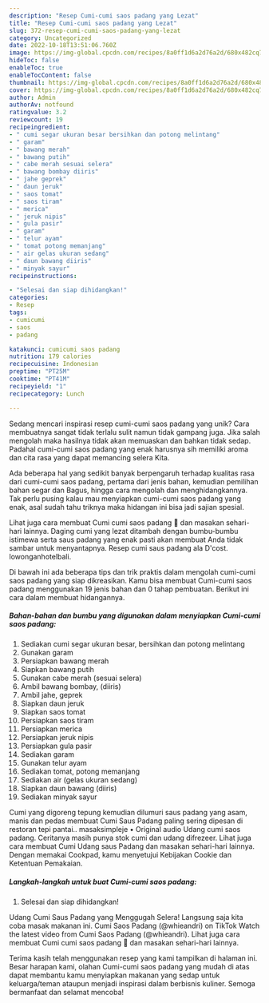 ```yaml
---
description: "Resep Cumi-cumi saos padang yang Lezat"
title: "Resep Cumi-cumi saos padang yang Lezat"
slug: 372-resep-cumi-cumi-saos-padang-yang-lezat
category: Uncategorized
date: 2022-10-18T13:51:06.760Z
image: https://img-global.cpcdn.com/recipes/8a0ff1d6a2d76a2d/680x482cq70/cumi-cumi-saos-padang-foto-resep-utama.jpg
hideToc: false
enableToc: true
enableTocContent: false
thumbnail: https://img-global.cpcdn.com/recipes/8a0ff1d6a2d76a2d/680x482cq70/cumi-cumi-saos-padang-foto-resep-utama.jpg
cover: https://img-global.cpcdn.com/recipes/8a0ff1d6a2d76a2d/680x482cq70/cumi-cumi-saos-padang-foto-resep-utama.jpg
author: Admin
authorAv: notfound
ratingvalue: 3.2
reviewcount: 19
recipeingredient:
- " cumi segar ukuran besar bersihkan dan potong melintang"
- " garam"
- " bawang merah"
- " bawang putih"
- " cabe merah sesuai selera"
- " bawang bombay diiris"
- " jahe geprek"
- " daun jeruk"
- " saos tomat"
- " saos tiram"
- " merica"
- " jeruk nipis"
- " gula pasir"
- " garam"
- " telur ayam"
- " tomat potong memanjang"
- " air gelas ukuran sedang"
- " daun bawang diiris"
- " minyak sayur"
recipeinstructions:

- "Selesai dan siap dihidangkan!"
categories:
- Resep
tags:
- cumicumi
- saos
- padang

katakunci: cumicumi saos padang 
nutrition: 179 calories
recipecuisine: Indonesian
preptime: "PT25M"
cooktime: "PT41M"
recipeyield: "1"
recipecategory: Lunch

---
```





Sedang mencari inspirasi resep cumi-cumi saos padang yang unik? Cara membuatnya sangat tidak terlalu sulit namun tidak gampang juga. Jika salah mengolah maka hasilnya tidak akan memuaskan dan bahkan tidak sedap. Padahal cumi-cumi saos padang yang enak harusnya sih memiliki aroma dan cita rasa yang dapat memancing selera Kita.





Ada beberapa hal yang sedikit banyak berpengaruh terhadap kualitas rasa dari cumi-cumi saos padang, pertama dari jenis bahan, kemudian pemilihan bahan segar dan Bagus, hingga cara mengolah dan menghidangkannya. Tak perlu pusing kalau mau menyiapkan cumi-cumi saos padang yang enak,      asal sudah tahu triknya maka hidangan ini bisa jadi sajian spesial.














Lihat juga cara membuat Cumi cumi saos padang 🦑 dan masakan sehari-hari lainnya. Daging cumi yang lezat ditambah dengan bumbu-bumbu istimewa serta saus padang yang enak pasti akan membuat Anda tidak sambar untuk menyantapnya. Resep cumi saus padang ala D&#39;cost. lowonganhotelbali.






Di bawah ini ada beberapa tips dan trik praktis dalam mengolah cumi-cumi saos padang yang siap dikreasikan. Kamu bisa membuat Cumi-cumi saos padang menggunakan 19 jenis bahan dan 0 tahap pembuatan. Berikut ini cara dalam membuat hidangannya.

<!--inarticleads1-->

##### Bahan-bahan dan bumbu yang digunakan dalam menyiapkan Cumi-cumi saos padang:

1. Sediakan  cumi segar ukuran besar, bersihkan dan potong melintang
1. Gunakan  garam
1. Persiapkan  bawang merah
1. Siapkan  bawang putih
1. Gunakan  cabe merah (sesuai selera)
1. Ambil  bawang bombay, (diiris)
1. Ambil  jahe, geprek
1. Siapkan  daun jeruk
1. Siapkan  saos tomat
1. Persiapkan  saos tiram
1. Persiapkan  merica
1. Persiapkan  jeruk nipis
1. Persiapkan  gula pasir
1. Sediakan  garam
1. Gunakan  telur ayam
1. Sediakan  tomat, potong memanjang
1. Sediakan  air (gelas ukuran sedang)
1. Siapkan  daun bawang (diiris)
1. Sediakan  minyak sayur


Cumi yang digoreng tepung kemudian dilumuri saus padang yang asam, manis dan pedas membuat Cumi Saus Padang paling sering dipesan di restoran tepi pantai.. masaksimpleje • Original audio Udang cumi saos padang. Ceritanya masih punya stok cumi dan udang difrezeer. Lihat juga cara membuat Cumi Udang saus Padang dan masakan sehari-hari lainnya. Dengan memakai Cookpad, kamu menyetujui Kebijakan Cookie dan Ketentuan Pemakaian. 

<!--inarticleads2-->

##### Langkah-langkah untuk buat Cumi-cumi saos padang:


1. Selesai dan siap dihidangkan!

Udang Cumi Saus Padang yang Menggugah Selera! Langsung saja kita coba masak makanan ini. Cumi Saos Padang (@whieandri) on TikTok Watch the latest video from Cumi Saos Padang (@whieandri). Lihat juga cara membuat Cumi cumi saos padang 🦑 dan masakan sehari-hari lainnya. 

Terima kasih telah menggunakan resep yang kami tampilkan di halaman ini. Besar harapan kami, olahan Cumi-cumi saos padang yang mudah di atas dapat membantu kamu menyiapkan makanan yang sedap untuk keluarga/teman ataupun menjadi inspirasi dalam berbisnis kuliner. Semoga bermanfaat dan selamat mencoba!
